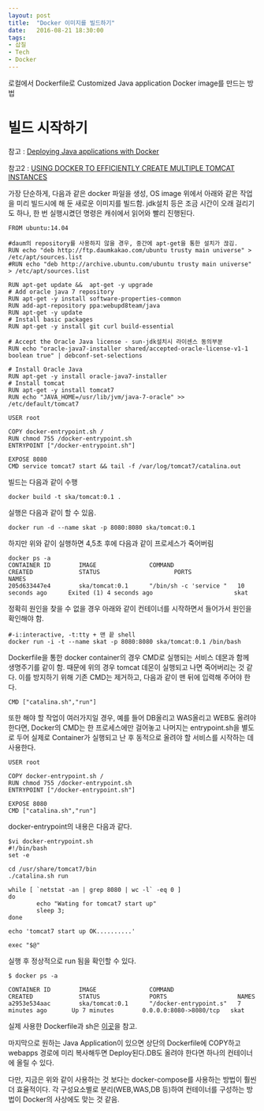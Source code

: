 ```yaml
---
layout: post
title:  "Docker 이미지를 빌드하기"
date:   2016-08-21 18:30:00
tags:
- 삽질
- Tech
- Docker
---
```


로컬에서 Dockerfile로 Customized Java application Docker image를 만드는 방법

# 빌드 시작하기

참고 : [Deploying Java applications with Docker](https://blogs.infosupport.com/deploying-java-applications-with-docker/)

참고2 : [USING DOCKER TO EFFICIENTLY CREATE MULTIPLE TOMCAT INSTANCES](http://blog.trifork.com/2013/08/15/using-docker-to-efficiently-create-multiple-tomcat-instances/)

가장 단순하게, 다음과 같은 docker 파일을 생성, OS image 위에서 아래와 같은 작업을 미리 빌드시에 해 둔 새로운 이미지를 빌드함. jdk설치 등은 조금 시간이 오래 걸리기도 하나, 한 번 실행시켰던 명령은 캐쉬에서 읽어와 빨리 진행된다.


    FROM ubuntu:14.04

    #daum의 repository를 사용하지 않을 경우, 중간에 apt-get을 통한 설치가 끊김.
    RUN echo "deb http://ftp.daumkakao.com/ubuntu trusty main universe" > /etc/apt/sources.list
    #RUN echo "deb http://archive.ubuntu.com/ubuntu trusty main universe" > /etc/apt/sources.list

    RUN apt-get update &&  apt-get -y upgrade
    # Add oracle java 7 repository
    RUN apt-get -y install software-properties-common
    RUN add-apt-repository ppa:webupd8team/java
    RUN apt-get -y update
    # Install basic packages
    RUN apt-get -y install git curl build-essential

    # Accept the Oracle Java license - sun-jdk설치시 라이센스 동의부분
    RUN echo "oracle-java7-installer shared/accepted-oracle-license-v1-1 boolean true" | debconf-set-selections

    # Install Oracle Java
    RUN apt-get -y install oracle-java7-installer
    # Install tomcat
    RUN apt-get -y install tomcat7
    RUN echo "JAVA_HOME=/usr/lib/jvm/java-7-oracle" >> /etc/default/tomcat7

    USER root

    COPY docker-entrypoint.sh /
    RUN chmod 755 /docker-entrypoint.sh
    ENTRYPOINT ["/docker-entrypoint.sh"]

    EXPOSE 8080
    CMD service tomcat7 start && tail -f /var/log/tomcat7/catalina.out

빌드는 다음과 같이 수행

    docker build -t ska/tomcat:0.1 .

실행은 다음과 같이 할 수 있음.

    docker run -d --name skat -p 8080:8080 ska/tomcat:0.1

하지만 위와 같이 실행하면 4,5초 후에 다음과 같이 프로세스가 죽어버림

    docker ps -a
    CONTAINER ID        IMAGE               COMMAND                  CREATED             STATUS                     PORTS               NAMES
    205d633447e4        ska/tomcat:0.1      "/bin/sh -c 'service "   10 seconds ago      Exited (1) 4 seconds ago                       skat

정확히 원인을 찾을 수 없을 경우 아래와 같이 컨테이너를 시작하면서 들어가서 원인을 확인해야 함.

    #-i:interactive, -t:tty + 맨 끝 shell
    docker run -i -t --name skat -p 8080:8080 ska/tomcat:0.1 /bin/bash

Dockerfile을 통한 docker container의 경우 CMD로 실행되는 서비스 데몬과 함께 생명주기를 같이 함. 때문에 위의 경우 tomcat 데몬이 실행되고 나면 죽어버리는 것 같다. 이를 방지하기 위해 기존 CMD는 제거하고, 다음과 같이 맨 뒤에 입력해 주어야 한다.

    CMD ["catalina.sh","run"]

또한 해야 할 작업이 여러가지일 경우, 예를 들어 DB올리고 WAS올리고 WEB도 올려야 한다면, Docker의 CMD는 한 프로세스에만 걸어놓고 나머지는 entrypoint.sh을 별도로 두어 실제로 Container가 실행되고 난 후 동적으로 올려야 할 서비스를 시작하는 데 사용한다.

    USER root

    COPY docker-entrypoint.sh /
    RUN chmod 755 /docker-entrypoint.sh
    ENTRYPOINT ["/docker-entrypoint.sh"]

    EXPOSE 8080
    CMD ["catalina.sh","run"]

docker-entrypoint의 내용은 다음과 같다.

    $vi docker-entrypoint.sh
    #!/bin/bash
    set -e

    cd /usr/share/tomcat7/bin
    ./catalina.sh run

    while [ `netstat -an | grep 8080 | wc -l` -eq 0 ]
    do
            echo "Wating for tomcat7 start up"
            sleep 3;
    done

    echo 'tomcat7 start up OK..........'

    exec "$@"

실행 후 정상적으로 run 됨을 확인할 수 있다.

    $ docker ps -a           

    CONTAINER ID        IMAGE               COMMAND                  CREATED             STATUS              PORTS                    NAMES
    a2953e534aac        ska/tomcat:0.1      "/docker-entrypoint.s"   7 minutes ago       Up 7 minutes        0.0.0.0:8080->8080/tcp   skat

실제 사용한 Dockerfile과 sh은 [이곳](https://github.com/skaqud/template/tree/master/docker/tomcat)을 참고.

마지막으로 원하는 Java Application이 있으면 상단의 Dockerfile에 COPY하고 webapps 경로에 미리 복사해두면 Deploy된다.DB도 올려야 한다면 하나의 컨테이너에 올릴 수 있다.

다만, 지금은 위와 같이 사용하는 것 보다는 docker-compose를 사용하는 방법이 훨씬 더 효율적이다. 각 구성요소별로 분리(WEB,WAS,DB 등)하여 컨테이너를 구성하는 방법이 Docker의 사상에도 맞는 것 같음.
